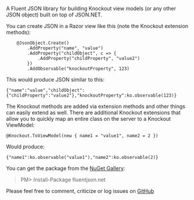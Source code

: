 A Fluent JSON library for building Knockout view models (or any other JSON object) built on top of JSON.NET. 

You can create JSON in a Razor view like this (note the Knockout extension methods):

        @JsonObject.Create()
            .AddProperty("name", "value")
            .AddProperty("childObject", c => {
                .AddProperty("childProperty", "value2")
            })
            .AddObservable("knockoutProperty", 123)

This would produce JSON similar to this:

    {"name":"value","childObject":{"childProperty":"value2"},"knockoutProperty":ko.observable(123)}
 
The Knockout methods are added via extension methods and other things can easily extend as well.  There are additional Knockout extensions that allow you to quickly map an entire class on the server to a Knockout ViewModel:

    @Knockout.ToViewModel(new { name1 = "value1", name2 = 2 })

Would produce:

    {"name1":ko.observable("value1"),"name2":ko.observable(2)}

You can get the package from the [NuGet Gallery](http://nuget.org/packages/fluentjson.net):

> PM> Install-Package fluentjson.net

Please feel free to comment, criticize or log issues on [GitHub](https://github.com/paultyng/FluentJson.NET)